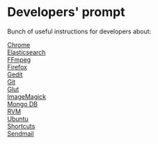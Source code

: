 # Developers' prompt

Bunch of useful instructions for developers about:

[Chrome](chrome.md)<br/>
[Elasticsearch](elasticsearch.md)<br/>
[FFmpeg](ffmpeg.md)<br/>
[Firefox](firefox.md)<br/>
[Gedit](gedit.md)<br/>
[Git](git.md)<br/>
[Glut](glut.md)<br/>
[ImageMagick](imagemagick.md)<br/>
[Mongo DB](mongodb.md)<br/>
[RVM](rvm.md)<br/>
[Ubuntu](ubuntu.md)<br/>
[Shortcuts](shortcuts.md)<br/>
[Sendmail](sendmail.md)<br/>
